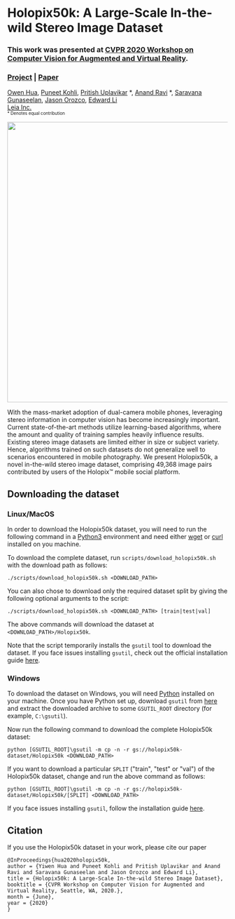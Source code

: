 # Holopix50k: A Large-Scale In-the-wild Stereo Image Dataset

### This work was presented at [CVPR 2020 Workshop on Computer Vision for Augmented and Virtual Reality](https://mixedreality.cs.cornell.edu/workshop/2020).

### [Project](https://leiainc.github.io/holopix50k/) | [Paper](https://arxiv.org/abs/2003.11172)

[Owen Hua](https://www.linkedin.com/in/owen-yiwen-hua/),
[Puneet Kohli](https://www.linkedin.com/in/punkohl),
[Pritish Uplavikar](https://www.linkedin.com/in/pritishuplavikar) \*,
[Anand Ravi](https://www.linkedin.com/in/anandravi24) \*,
[Saravana Gunaseelan](https://www.linkedin.com/in/saravanaguna),
[Jason Orozco](mailto:jason.orozco@leiainc.com),
[Edward Li](https://www.linkedin.com/in/edward-li-947a3829/) <br>
[Leia Inc.](https://www.leiainc.com/)<br>
<sub><sup>* Denotes equal contribution</sup></sub><br>

<p align="center">
  <img width="640" src="https://github.com/LeiaInc/holopix50k/blob/master/images/mosaic.gif">
</p>

With the mass-market adoption of dual-camera mobile phones, leveraging stereo information in computer vision has become increasingly important. Current state-of-the-art methods utilize learning-based algorithms, where the amount and quality of training samples heavily influence results. Existing stereo image datasets are limited either in size or subject variety. Hence, algorithms trained on such datasets do not generalize well to scenarios encountered in mobile photography. We present Holopix50k, a novel in-the-wild stereo image dataset, comprising 49,368 image pairs contributed by users of the Holopix™ mobile social platform.

## Downloading the dataset

### Linux/MacOS

In order to download the Holopix50k dataset, you will need to run the following command in a
[Python3](https://www.python.org/downloads/) environment and need either [wget](https://www.gnu.org/software/wget/) or
[curl](https://curl.haxx.se/docs/install.html) installed on you machine.

To download the complete dataset, run `scripts/download_holopix50k.sh` with the download path as follows:
```shell script
./scripts/download_holopix50k.sh <DOWNLOAD_PATH>
```

You can also chose to download only the required dataset split by giving the following optional arguments to the
script:
```shell script
./scripts/download_holopix50k.sh <DOWNLOAD_PATH> [train|test|val]
```

The above commands will download the dataset at `<DOWNLOAD_PATH>/Holopix50k`.

Note that the script temporarily installs the `gsutil` tool to download the dataset. If you face issues installing
`gsutil`, check out the official installation guide
[here](https://cloud.google.com/storage/docs/gsutil_install#alt-install).

### Windows

To download the dataset on Windows, you will need [Python](https://www.python.org/downloads/) installed on your
machine. Once you have Python set up, download `gsutil` from [here](https://storage.googleapis.com/pub/gsutil.zip) and
extract the downloaded archive to some `GSUTIL_ROOT` directory (for example, `C:\gsutil`).

Now run the following command to download the complete Holopix50k dataset:
```shell script
python [GSUTIL_ROOT]\gsutil -m cp -n -r gs://holopix50k-dataset/Holopix50k <DOWNLOAD_PATH>
```

If you want to download a particular `SPLIT` ("train", "test" or "val") of the Holopix50k dataset, change and run the
above command as follows:
```shell script
python [GSUTIL_ROOT]\gsutil -m cp -n -r gs://holopix50k-dataset/Holopix50k/[SPLIT] <DOWNLOAD_PATH>
```

If you face issues installing `gsutil`, follow the installation guide
[here](https://cloud.google.com/storage/docs/gsutil_install#alt-install).

## Citation

If you use the Holopix50k dataset in your work, please cite our paper

```
@InProceedings{hua2020holopix50k,
author = {Yiwen Hua and Puneet Kohli and Pritish Uplavikar and Anand Ravi and Saravana Gunaseelan and Jason Orozco and Edward Li},
title = {Holopix50k: A Large-Scale In-the-wild Stereo Image Dataset},
booktitle = {CVPR Workshop on Computer Vision for Augmented and Virtual Reality, Seattle, WA, 2020.},
month = {June},
year = {2020}
}
```
